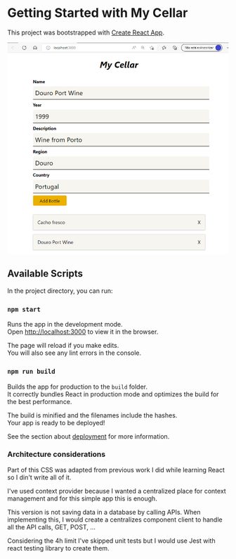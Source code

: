 # Getting Started with My Cellar

This project was bootstrapped with [Create React App](https://github.com/facebook/create-react-app).


![UI My Cellar](/frontend.png?raw=true "UI My Cellar")

## Available Scripts

In the project directory, you can run:

### `npm start`

Runs the app in the development mode.\
Open [http://localhost:3000](http://localhost:3000) to view it in the browser.

The page will reload if you make edits.\
You will also see any lint errors in the console.

### `npm run build`

Builds the app for production to the `build` folder.\
It correctly bundles React in production mode and optimizes the build for the best performance.

The build is minified and the filenames include the hashes.\
Your app is ready to be deployed!

See the section about [deployment](https://facebook.github.io/create-react-app/docs/deployment) for more information.

### Architecture considerations

Part of this CSS was adapted from previous work I did while learning React so I din't write all of it.

I've used context provider because I wanted a centralized place for context management and for this simple app this is enough.

This version is not saving data in a database by calling APIs. When implementing this, I would create a centralizes component client to handle all the API calls, GET, POST, ...

Considering the 4h limit I've skipped unit tests but I would use Jest with react testing library to create them.
